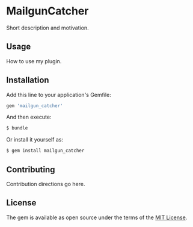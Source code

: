 # MailgunCatcher
Short description and motivation.

## Usage
How to use my plugin.

## Installation
Add this line to your application's Gemfile:

```ruby
gem 'mailgun_catcher'
```

And then execute:
```bash
$ bundle
```

Or install it yourself as:
```bash
$ gem install mailgun_catcher
```

## Contributing
Contribution directions go here.

## License
The gem is available as open source under the terms of the [MIT License](https://opensource.org/licenses/MIT).
